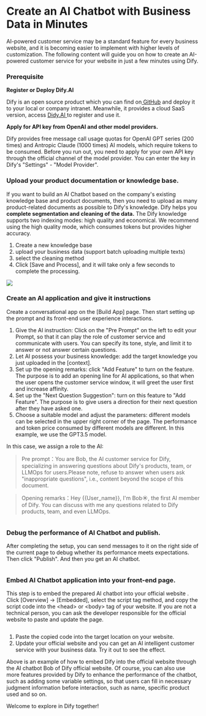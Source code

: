 # Create an AI Chatbot with Business Data in Minutes

AI-powered customer service may be a standard feature for every business website, and it is becoming easier to implement with higher levels of customization. The following content will guide you on how to create an AI-powered customer service for your website in just a few minutes using Dify.

### Prerequisite

**Register or Deploy Dify.AI**

Dify is an open source product which you can find on[ GitHub](https://github.com/langgenius/dify) and deploy it to your local or company intranet. Meanwhile, it provides a cloud SaaS version, access [Didy.AI ](https://dify.ai/)to register and use it.

**Apply for API key from OpenAI and other model providers.**

Dify provides free message call usage quotas for OpenAI GPT series (200 times) and Antropic Claude (1000 times) AI models, which require tokens to be consumed. Before you run out, you need to apply for your own API key through the official channel of the model provider. You can enter the key in Dify's "Settings" - "Model Provider".

### Upload your product documentation or knowledge base.

If you want to build an AI Chatbot based on the company's existing knowledge base and product documents, then you need to upload as many product-related documents as possible to Dify's knowledge. Dify helps you **complete segmentation and cleaning of the data.** The Dify knowledge supports two indexing modes: high quality and economical. We recommend using the high quality mode, which consumes tokens but provides higher accuracy.

1. Create a new knowledge base
2. upload your business data (support batch uploading multiple texts)
3. select the cleaning method
4. Click \[Save and Process], and it will take only a few seconds to complete the processing.

![](https://assets-docs.dify.ai//img/en/use-cases/2e4d197eb000916f7df8c79b49b1aa71.webp)

### Create an AI application and give it instructions

Create a conversational app on the \[Build App] page. Then start setting up the prompt and its front-end user experience interactions.

1. Give the AI instruction: Click on the "Pre Prompt" on the left to edit your Prompt, so that it can play the role of customer service and communicate with users. You can specify its tone, style, and limit it to answer or not answer certain questions.
2. Let AI possess your business knowledge: add the target knowledge you just uploaded in the \[context].
3. Set up the opening remarks: click "Add Feature" to turn on the feature. The purpose is to add an opening line for AI applications, so that when the user opens the customer service window, it will greet the user first and increase affinity.
4. Set up the "Next Question Suggestion": turn on this feature to "Add Feature". The purpose is to give users a direction for their next question after they have asked one.
5. Choose a suitable model and adjust the parameters: different models can be selected in the upper right corner of the page. The performance and token price consumed by different models are different. In this example, we use the GPT3.5 model.

In this case, we assign a role to the AI:

> Pre prompt：You are Bob, the AI customer service for Dify, specializing in answering questions about Dify's products, team, or LLMOps for users.Please note, refuse to answer when users ask "inappropriate questions", i.e., content beyond the scope of this document.

> Opening remarks：Hey \{{User\_name\}}, I'm Bob☀️, the first AI member of Dify. You can discuss with me any questions related to Dify products, team, and even LLMOps.

<figure><img src="https://assets-docs.dify.ai//img/en/use-cases/925af6dd82b6106750abc12556c4abdd.webp" alt=""><figcaption></figcaption></figure>

### Debug the performance of AI Chatbot and publish.

After completing the setup, you can send messages to it on the right side of the current page to debug whether its performance meets expectations. Then click "Publish". And then you get an AI chatbot.

<figure><img src="https://assets-docs.dify.ai//img/en/use-cases/2c2c409b9e968fbb957029cf2057a907.webp" alt=""><figcaption></figcaption></figure>

### Embed AI Chatbot application into your front-end page.

This step is to embed the prepared AI chatbot into your official website . Click \[Overview] -> \[Embedded], select the script tag method, and copy the script code into the \<head> or \<body> tag of your website. If you are not a technical person, you can ask the developer responsible for the official website to paste and update the page.

<figure><img src="https://assets-docs.dify.ai//img/en/use-cases/d89d7db67cce398f6bcefb4b02875eec.webp" alt=""><figcaption></figcaption></figure>

1. Paste the copied code into the target location on your website.
2. Update your official website and you can get an AI intelligent customer service with your business data. Try it out to see the effect.

Above is an example of how to embed Dify into the official website through the AI chatbot Bob of Dify official website. Of course, you can also use more features provided by Dify to enhance the performance of the chatbot, such as adding some variable settings, so that users can fill in necessary judgment information before interaction, such as name, specific product used and so on.

Welcome to explore in Dify together!
